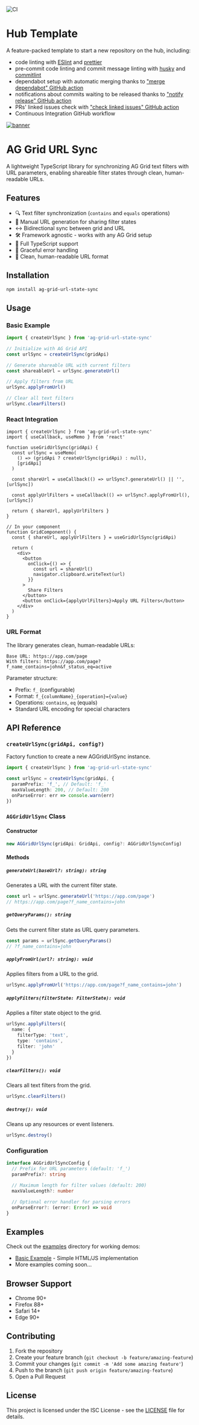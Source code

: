 ![CI](https://github.com/nearform/hub-template/actions/workflows/ci.yml/badge.svg?event=push)

# Hub Template

A feature-packed template to start a new repository on the hub, including:

- code linting with [ESlint](https://eslint.org) and [prettier](https://prettier.io)
- pre-commit code linting and commit message linting with [husky](https://www.npmjs.com/package/husky) and [commitlint](https://commitlint.js.org/)
- dependabot setup with automatic merging thanks to ["merge dependabot" GitHub action](https://github.com/fastify/github-action-merge-dependabot)
- notifications about commits waiting to be released thanks to ["notify release" GitHub action](https://github.com/nearform/github-action-notify-release)
- PRs' linked issues check with ["check linked issues" GitHub action](https://github.com/nearform/github-action-check-linked-issues)
- Continuous Integration GitHub workflow

[![banner](https://raw.githubusercontent.com/nearform/.github/refs/heads/master/assets/os-banner-green.svg)](https://www.nearform.com/contact/?utm_source=open-source&utm_medium=banner&utm_campaign=os-project-pages)

# AG Grid URL Sync

A lightweight TypeScript library for synchronizing AG Grid text filters with URL parameters, enabling shareable filter states through clean, human-readable URLs.

## Features

- 🔍 Text filter synchronization (`contains` and `equals` operations)
- 🔗 Manual URL generation for sharing filter states
- ↔️ Bidirectional sync between grid and URL
- 🛠️ Framework agnostic - works with any AG Grid setup
- 📝 Full TypeScript support
- 🚦 Graceful error handling
- 🧹 Clean, human-readable URL format

## Installation

```bash
npm install ag-grid-url-state-sync
```

## Usage

### Basic Example

```typescript
import { createUrlSync } from 'ag-grid-url-state-sync'

// Initialize with AG Grid API
const urlSync = createUrlSync(gridApi)

// Generate shareable URL with current filters
const shareableUrl = urlSync.generateUrl()

// Apply filters from URL
urlSync.applyFromUrl()

// Clear all text filters
urlSync.clearFilters()
```

### React Integration

```tsx
import { createUrlSync } from 'ag-grid-url-state-sync'
import { useCallback, useMemo } from 'react'

function useGridUrlSync(gridApi) {
  const urlSync = useMemo(
    () => (gridApi ? createUrlSync(gridApi) : null),
    [gridApi]
  )

  const shareUrl = useCallback(() => urlSync?.generateUrl() || '', [urlSync])

  const applyUrlFilters = useCallback(() => urlSync?.applyFromUrl(), [urlSync])

  return { shareUrl, applyUrlFilters }
}

// In your component
function GridComponent() {
  const { shareUrl, applyUrlFilters } = useGridUrlSync(gridApi)

  return (
    <div>
      <button
        onClick={() => {
          const url = shareUrl()
          navigator.clipboard.writeText(url)
        }}
      >
        Share Filters
      </button>
      <button onClick={applyUrlFilters}>Apply URL Filters</button>
    </div>
  )
}
```

### URL Format

The library generates clean, human-readable URLs:

```
Base URL: https://app.com/page
With filters: https://app.com/page?f_name_contains=john&f_status_eq=active
```

Parameter structure:

- Prefix: `f_` (configurable)
- Format: `f_{columnName}_{operation}={value}`
- Operations: `contains`, `eq` (equals)
- Standard URL encoding for special characters

## API Reference

### `createUrlSync(gridApi, config?)`

Factory function to create a new AGGridUrlSync instance.

```typescript
import { createUrlSync } from 'ag-grid-url-state-sync'

const urlSync = createUrlSync(gridApi, {
  paramPrefix: 'f_', // Default: 'f_'
  maxValueLength: 200, // Default: 200
  onParseError: err => console.warn(err)
})
```

### `AGGridUrlSync` Class

#### Constructor

```typescript
new AGGridUrlSync(gridApi: GridApi, config?: AGGridUrlSyncConfig)
```

#### Methods

##### `generateUrl(baseUrl?: string): string`

Generates a URL with the current filter state.

```typescript
const url = urlSync.generateUrl('https://app.com/page')
// https://app.com/page?f_name_contains=john
```

##### `getQueryParams(): string`

Gets the current filter state as URL query parameters.

```typescript
const params = urlSync.getQueryParams()
// ?f_name_contains=john
```

##### `applyFromUrl(url?: string): void`

Applies filters from a URL to the grid.

```typescript
urlSync.applyFromUrl('https://app.com/page?f_name_contains=john')
```

##### `applyFilters(filterState: FilterState): void`

Applies a filter state object to the grid.

```typescript
urlSync.applyFilters({
  name: {
    filterType: 'text',
    type: 'contains',
    filter: 'john'
  }
})
```

##### `clearFilters(): void`

Clears all text filters from the grid.

```typescript
urlSync.clearFilters()
```

##### `destroy(): void`

Cleans up any resources or event listeners.

```typescript
urlSync.destroy()
```

### Configuration

```typescript
interface AGGridUrlSyncConfig {
  // Prefix for URL parameters (default: 'f_')
  paramPrefix?: string

  // Maximum length for filter values (default: 200)
  maxValueLength?: number

  // Optional error handler for parsing errors
  onParseError?: (error: Error) => void
}
```

## Examples

Check out the [examples](./examples) directory for working demos:

- [Basic Example](./examples/basic-example.html) - Simple HTML/JS implementation
- More examples coming soon...

## Browser Support

- Chrome 90+
- Firefox 88+
- Safari 14+
- Edge 90+

## Contributing

1. Fork the repository
2. Create your feature branch (`git checkout -b feature/amazing-feature`)
3. Commit your changes (`git commit -m 'Add some amazing feature'`)
4. Push to the branch (`git push origin feature/amazing-feature`)
5. Open a Pull Request

## License

This project is licensed under the ISC License - see the [LICENSE](LICENSE) file for details.
